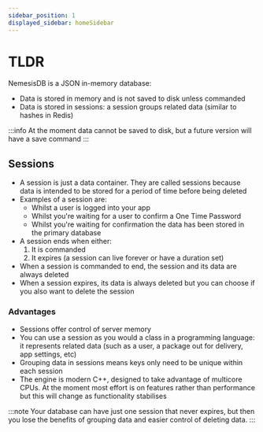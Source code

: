 ```yaml
---
sidebar_position: 1
displayed_sidebar: homeSidebar
---
```


# TLDR

NemesisDB is a JSON in-memory database:

- Data is stored in memory and is not saved to disk unless commanded
- Data is stored in sessions: a session groups related data (similar to hashes in Redis)

:::info
At the moment data cannot be saved to disk, but a future version will have a save command
:::


## Sessions

- A session is just a data container. They are called sessions because data is intended to be stored for a period of time before being deleted
- Examples of a session are:
  - Whilst a user is logged into your app
  - Whilst you're waiting for a user to confirm a One Time Password
  - Whilst you're waiting for confirmation the data has been stored in the primary database
- A session ends when either:
  1. It is commanded
  2. It expires (a session can live forever or have a duration set)
- When a session is commanded to end, the session and its data are always deleted
- When a session expires, its data is always deleted but you can choose if you also want to delete the session


### Advantages

- Sessions offer control of server memory
- You can use a session as you would a class in a programming language: it represents related data (such as a user, a package out for delivery, app settings, etc)
- Grouping data in sessions means keys only need to be unique within each session
- The engine is modern C++, designed to take advantage of multicore CPUs. At the moment most effort is on features rather than performance but this will
change as functionality stabilises


:::note
Your database can have just one session that never expires, but then you lose the benefits of grouping data and easier control of deleting data.
:::
